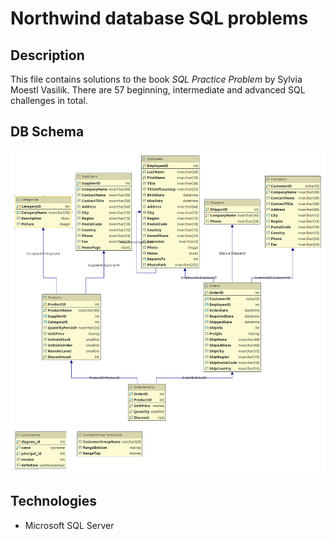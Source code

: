 # Northwind database SQL problems

## Description

This file contains solutions to the book _SQL Practice Problem_ by Sylvia Moestl Vasilik.
There are 57 beginning, intermediate and advanced SQL challenges in total.
 
## DB Schema

![database Northwind schema](images/Northwind_dbo.png)

## Technologies

 - Microsoft SQL Server
